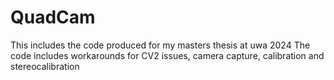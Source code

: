 # QuadCam
This includes the code produced for my masters thesis at uwa 2024
The code includes workarounds for CV2 issues, camera capture, calibration and stereocalibration


